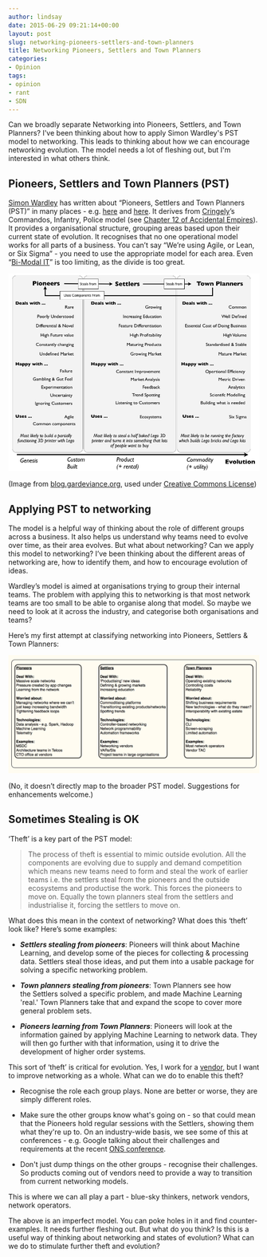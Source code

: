 ```yaml
---
author: lindsay
date: 2015-06-29 09:21:14+00:00
layout: post
slug: networking-pioneers-settlers-and-town-planners
title: Networking Pioneers, Settlers and Town Planners
categories:
- Opinion
tags:
- opinion
- rant
- SDN
---
```


Can we broadly separate Networking into Pioneers, Settlers, and Town Planners? I've been thinking about how to apply Simon Wardley's PST model to networking. This leads to thinking about how we can encourage networking evolution. The model needs a lot of fleshing out, but I'm interested in what others think.


## Pioneers, Settlers and Town Planners (PST)


[Simon Wardley](https://twitter.com/swardley) has written about “Pioneers, Settlers and Town Planners (PST)” in many places - e.g. [here](http://blog.gardeviance.org/2015/04/the-only-structure-youll-ever-need.html) and [here](http://blog.gardeviance.org/2012/06/pioneers-settlers-and-town-planners.html). It derives from [Cringely](http://www.cringely.com)’s Commandos, Infantry, Police model (see [Chapter 12 of Accidental Empires](http://www.cringely.com/2013/03/18/accidental-empires-chapter-12-on-the-beach/)). It provides a organisational structure, grouping areas based upon their current state of evolution. It recognises that no one operational model works for all parts of a business. You can’t say “We’re using Agile, or Lean, or Six Sigma” - you need to use the appropriate model for each area. Even “[Bi-Modal IT](http://blogs.gartner.com/lydia_leong/2014/08/25/bimodal-it-vmworld-and-the-future-of-vmware/)” is too limiting, as the divide is too great.

[![Screen Shot 2013-03-20 at 16.50.22](/assets/2015/06/Screen-Shot-2013-03-20-at-16.50.22.png)](/assets/2015/06/Screen-Shot-2013-03-20-at-16.50.22.png)

(Image from [blog.gardeviance.org](http://blog.gardeviance.org/2012/06/pioneers-settlers-and-town-planners.html), used under [Creative Commons License](http://creativecommons.org/licenses/by-sa/3.0/))


## Applying PST to networking


The model is a helpful way of thinking about the role of different groups across a business. It also helps us understand why teams need to evolve over time, as their area evolves. But what about networking? Can we apply this model to networking? I’ve been thinking about the different areas of networking are, how to identify them, and how to encourage evolution of ideas.

Wardley’s model is aimed at organisations trying to group their internal teams. The problem with applying this to networking is that most network teams are too small to be able to organise along that model. So maybe we need to look at it across the industry, and categorise both organisations and teams?

Here’s my first attempt at classifying networking into Pioneers, Settlers & Town Planners:

[![](/assets/2015/06/nw_pst.png)](/assets/2015/06/nw_pst.png)

(No, it doesn’t directly map to the broader PST model. Suggestions for enhancements welcome.)


## Sometimes Stealing is OK



‘Theft’ is a key part of the PST model:


> The process of theft is essential to mimic outside evolution. All the components are evolving due to supply and demand competition which means new teams need to form and steal the work of earlier teams i.e. the settlers steal from the pioneers and the outside ecosystems and productise the work. This forces the pioneers to move on. Equally the town planners steal from the settlers and industrialise it, forcing the settlers to move on.


What does this mean in the context of networking? What does this ‘theft’ look like? Here’s some examples:



  * **_Settlers stealing from pioneers_**: Pioneers will think about Machine Learning, and develop some of the pieces for collecting & processing data. Settlers steal those ideas, and put them into a usable package for solving a specific networking problem.

  * **_Town planners stealing from pioneers_**: Town Planners see how the Settlers solved a specific problem, and made Machine Learning 'real.' Town Planners take that and expand the scope to cover more general problem sets.

  * **_Pioneers learning from Town Planners_**: Pioneers will look at the information gained by applying Machine Learning to network data. They will then go further with that information, using it to drive the development of higher order systems.


This sort of ‘theft’ is critical for evolution. Yes, I work for a [vendor](http://www.brocade.com), but I want to improve networking as a whole. What can we do to enable this theft?


  * Recognise the role each group plays. None are better or worse, they are simply different roles.

  * Make sure the other groups know what's going on - so that could mean that the Pioneers hold regular sessions with the Settlers, showing them what they're up to. On an industry-wide basis, we see some of this at conferences - e.g. Google talking about their challenges and requirements at the recent [ONS conference](http://opennetsummit.org).

  * Don't just dump things on the other groups - recognise their challenges. So products coming out of vendors need to provide a way to transition from current networking models.


This is where we can all play a part - blue-sky thinkers, network vendors, network operators.

The above is an imperfect model. You can poke holes in it and find counter-examples. It needs further fleshing out. But what do you think? Is this is a useful way of thinking about networking and states of evolution? What can we do to stimulate further theft and evolution?
